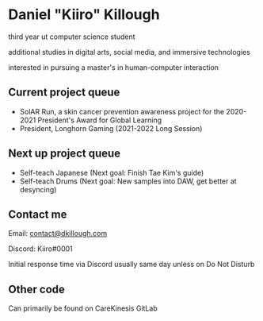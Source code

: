 # Daniel "Kiiro" Killough

third year ut computer science student

additional studies in digital arts, social media, and immersive technologies

interested in pursuing a master's in human-computer interaction


## Current project queue

- SolAR Run, a skin cancer prevention awareness project for the 2020-2021 President's Award for Global Learning 
- President, Longhorn Gaming (2021-2022 Long Session)

## Next up project queue 

- Self-teach Japanese (Next goal: Finish Tae Kim's guide)
- Self-teach Drums (Next goal: New samples into DAW, get better at desyncing)

## Contact me

Email: contact@dkillough.com

Discord: Kiiro#0001

Initial response time via Discord usually same day unless on Do Not Disturb


## Other code
Can primarily be found on CareKinesis GitLab
